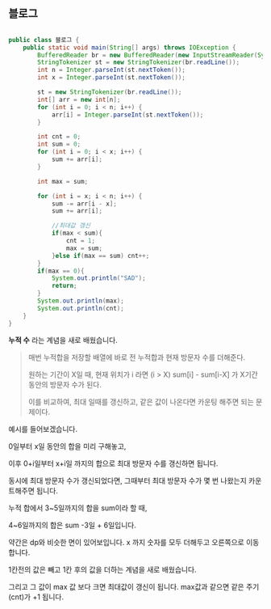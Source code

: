## 블로그

```java

public class 블로그 {
    public static void main(String[] args) throws IOException {
        BufferedReader br = new BufferedReader(new InputStreamReader(System.in));
        StringTokenizer st = new StringTokenizer(br.readLine());
        int n = Integer.parseInt(st.nextToken());
        int x = Integer.parseInt(st.nextToken());

        st = new StringTokenizer(br.readLine());
        int[] arr = new int[n];
        for (int i = 0; i < n; i++) {
            arr[i] = Integer.parseInt(st.nextToken());
        }

        int cnt = 0;
        int sum = 0;
        for (int i = 0; i < x; i++) {
            sum += arr[i];
        }

        int max = sum;

        for (int i = x; i < n; i++) {
            sum -= arr[i - x];
            sum += arr[i];

            //최대값 갱신
            if(max < sum){
                cnt = 1;
                max = sum;
            }else if(max == sum) cnt++;
        }
        if(max == 0){
            System.out.println("SAD");
            return;
        }
        System.out.println(max);
        System.out.println(cnt);
    }
}

```

**누적 수** 라는 계념을 새로 배웠습니다.

> 매번 누적합을 저장할 배열에 바로 전 누적합과 현재 방문자 수를 더해준다.
>
> 원하는 기간이 X일 때, 현재 위치가 i 라면 (i > X) sum[i] - sum[i-X] 가 X기간 동안의 방문자 수가 된다.
>
> 이를 비교하여, 최대 일때를 갱신하고, 같은 값이 나온다면 카운팅 해주면 되는 문제이다.

예시를 들어보겠습니다.

0일부터 x일 동안의 합을 미리 구해놓고,

이후 0+i일부터 x+i일 까지의 합으로 최대 방문자 수를 갱신하면 됩니다.

동시에 최대 방문자 수가 갱신되었다면, 그때부터 최대 방문자 수가 몇 번 나왔는지 카운트해주면 됩니다.

누적 합에서 3~5일까지의 합을 sum이라 할 때,

4~6일까지의 합은 sum -3일 + 6일입니다.



약간은 dp와 비슷한 면이 있어보입니다. x 까지 숫자를 모두 더해두고 오른쪽으로 이동 합니다.

1칸전의 값은 빼고 1칸 후의 값을 더하는 계념을 새로 배웠습니다.



그리고 그 값이 max 값 보다 크면 최대값이 갱신이 됩니다. max값과 같으면 같은 주기(cnt)가 +1 됩니다.